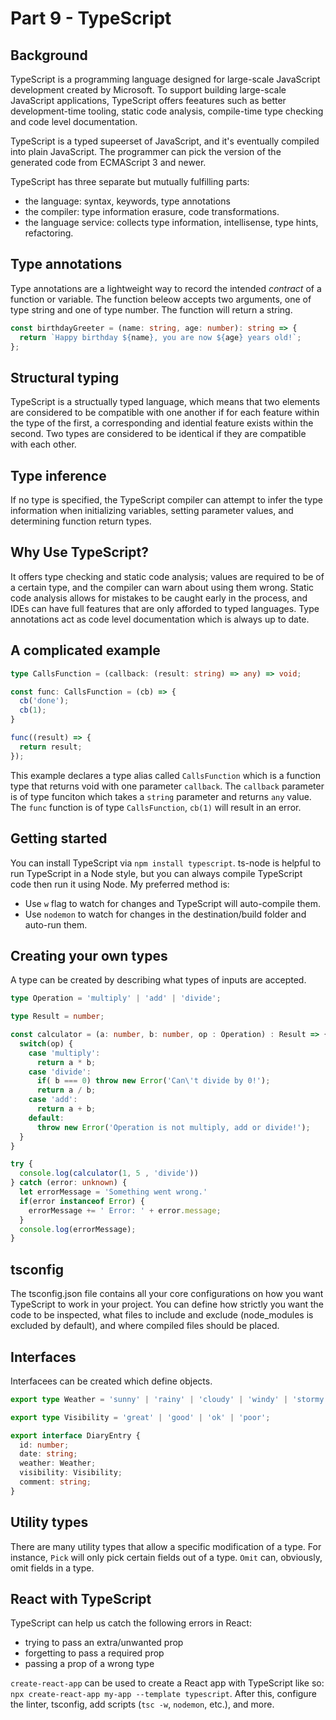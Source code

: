 # Part 9 - TypeScript

## Background

TypeScript is a programming language designed for large-scale JavaScript development created by Microsoft. To support building large-scale JavaScript applications, TypeScript offers feeatures such as better development-time tooling, static code analysis, compile-time type checking and code level documentation.

TypeScript is a typed supeerset of JavaScript, and it's eventually compiled into plain JavaScript. The programmer can pick the version of the generated code from ECMAScript 3 and newer.

TypeScript has three separate but mutually fulfilling parts:

- the language: syntax, keywords, type annotations
- the compiler: type information erasure, code transformations.
- the language service: collects type information, intellisense, type hints, refactoring.

## Type annotations

Type annotations are a lightweight way to record the intended *contract* of a function or variable. The function beleow accepts two arguments, one of type string and one of type number. The function will return a string.

```ts
const birthdayGreeter = (name: string, age: number): string => {
  return `Happy birthday ${name}, you are now ${age} years old!`;
};
```

## Structural typing

TypeScript is a structually typed language, which means that two elements are considered to be compatible with one another if for each feature within the type of the first, a corresponding and idential feature exists within the second. Two types are considered to be identical if they are compatible with each other.

## Type inference

If no type is specified, the TypeScript compiler can attempt to infer the type information when initializing variables, setting parameter values, and determining function return types.

## Why Use TypeScript?

It offers type checking and static code analysis; values are required to be of a certain type, and the compiler can warn about using them wrong. Static code analysis allows for mistakes to be caught early in the process, and IDEs can have full features that are only afforded to typed languages. Type annotations act as code level documentation which is always up to date.

## A complicated example

```ts
type CallsFunction = (callback: (result: string) => any) => void;

const func: CallsFunction = (cb) => {
  cb('done');
  cb(1);
}

func((result) => {
  return result;
});
```

This example declares a type alias called `CallsFunction` which is a function type that returns void with one parameter `callback`. The `callback` parameter is of type funciton which takes a `string` parameter and returns `any` value. The `func` function is of type `CallsFunction`, `cb(1)` will result in an error.

## Getting started

You can install TypeScript via `npm install typescript`. ts-node is helpful to run TypeScript in a Node style, but you can always compile TypeScript code then run it using Node. My preferred method is:

- Use `w` flag to watch for changes and TypeScript will auto-compile them.
- Use `nodemon` to watch for changes in the destination/build folder and auto-run them.

## Creating your own types

A type can be created by describing what types of inputs are accepted.

```ts
type Operation = 'multiply' | 'add' | 'divide';

type Result = number;

const calculator = (a: number, b: number, op : Operation) : Result => {
  switch(op) {
    case 'multiply':
      return a * b;
    case 'divide':
      if( b === 0) throw new Error('Can\'t divide by 0!');
      return a / b;
    case 'add':
      return a + b;
    default:
      throw new Error('Operation is not multiply, add or divide!');
  }
}

try {
  console.log(calculator(1, 5 , 'divide'))
} catch (error: unknown) {
  let errorMessage = 'Something went wrong.'
  if(error instanceof Error) {
    errorMessage += ' Error: ' + error.message;
  }
  console.log(errorMessage);
}
```

## tsconfig

The tsconfig.json file contains all your core configurations on how you want TypeScript to work in your project. You can define how strictly you want the code to be inspected, what files to include and exclude (node_modules is excluded by default), and where compiled files should be placed.

## Interfaces

Interfacees can be created which define objects.

```ts
export type Weather = 'sunny' | 'rainy' | 'cloudy' | 'windy' | 'stormy';

export type Visibility = 'great' | 'good' | 'ok' | 'poor';

export interface DiaryEntry {
  id: number;
  date: string;
  weather: Weather;
  visibility: Visibility;
  comment: string;
}
```

## Utility types

There are many utility types that allow a specific modification of a type. For instance, `Pick` will only pick certain fields out of a type. `Omit` can, obviously, omit fields in a type.

## React with TypeScript

TypeScript can help us catch the following errors in React:

- trying to pass an extra/unwanted prop
- forgetting to pass a required prop
- passing a prop of a wrong type

`create-react-app` can be used to create a React app with TypeScript like so: `npx create-react-app my-app --template typescript`. After this, configure the linter, tsconfig, add scripts (`tsc -w`, `nodemon`, etc.), and more.
